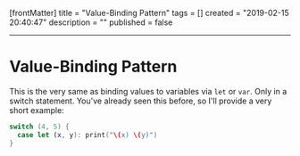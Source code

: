 [frontMatter]
title = "Value-Binding Pattern"
tags = []
created = "2019-02-15 20:40:47"
description = ""
published = false

---

# Value-Binding Pattern

This is the very same as binding values to variables via `let` or `var`.
Only in a switch statement. You\'ve already seen this before, so I\'ll
provide a very short example:

``` Swift
switch (4, 5) {
  case let (x, y): print("\(x) \(y)")
}
```
